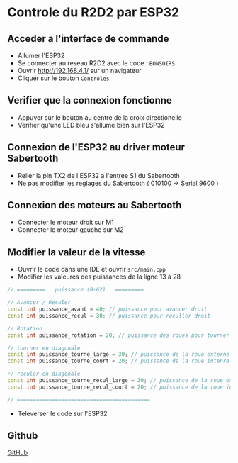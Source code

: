# Controle du R2D2 par ESP32 

## Acceder a l'interface de commande
- Allumer l'ESP32
- Se connecter au reseau R2D2 avec le code : `BONSOIRS`
- Ouvrir http://192.168.4.1/ sur un navigateur
- Cliquer sur le bouton `Controles`

## Verifier que la connexion fonctionne 
- Appuyer sur le bouton au centre de la croix directionelle
- Verifier qu'une LED bleu s'allume bien sur l'ESP32

## Connexion de l'ESP32 au driver moteur Sabertooth
- Relier la pin TX2 de l'ESP32 a l'entree S1 du Sabertooth
- Ne pas modifier les reglages du Sabertooth ( 010100 -> Serial 9600 )

## Connexion des moteurs au Sabertooth 
- Connecter le moteur droit sur M1
- Connecter le moteur gauche sur M2

## Modifier la valeur de la vitesse
- Ouvrir le code dans une IDE et ouvrir `src/main.cpp`
- Modifier les valeures des puissances de la ligne 13 à 28
```cpp
// =========   puissance (0-62)   =========

// Avancer / Reculer
const int puissance_avant = 40; // puissance pour avancer droit
const int puissance_recul = 30; // puissance pour reculler droit

// Rotation
const int puissance_rotation = 20; // puissance des roues pour tourner sur soi meme 

// tourner en diagonale 
const int puissance_tourne_large = 30; // puissance de la roue externe au virage 
const int puissance_tourne_court = 20; // puissance de la roue intenre au virage 

// reculer en diagonale 
const int puissance_tourne_recul_large = 30; // puissance de la roue externe au virage
const int puissance_tourne_recul_court = 20; // puissance de la roue intenre au virage

// ==========================================
```
- Televerser le code sur l'ESP32

## Github
[GitHub](https://github.com/Kroncks/R2D2Esp)
